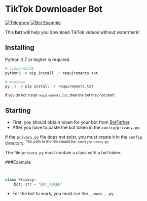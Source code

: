 TikTok Downloader Bot
=====================

[![Telegram](https://img.shields.io/badge/-Contact-2f3136?style=for-the-badge&logo=telegram)](https://t.me/lantrik)
[![Bot Example](https://img.shields.io/badge/-Example-2f3136?style=for-the-badge&logo=telegram)](https://t.me/lantrik)

This **bot** will help you download TikTok videos without watermark!

Installing
----------

Python 3.7 or higher is required.

``` sh
# Linux/macOS
python3 -m pip install -r requirements.txt

# Windows
py -3 -m pip install -r requirements.txt
```

<sup>if you do not install `requirements.txt`, then the bot may not start!</sup>

Starting
--------

- First, you should obtain token for your bot from [BotFather](https://t.me/BotFather).
- After you have to paste the bot token in the `config/privacy.py`.

if the `privacy.py` file does not exist, you must create it in the `config` directory.
<sup>The path to the file should be: `config/privacy.py`</sup>

The file `privacy.py` must contain a class with a bot token.

###Example

```py


class Privacy:
    bot: str = "BOT_TOKEN"
```

- For the bot to work, you must run the `__main__.py`.
